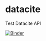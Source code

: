 # datacite
Test Datacite API

<!-- badges: start -->
[![Binder](https://mybinder.org/badge_logo.svg)](https://mybinder.org/v2/gh/rijksuniversiteit-groningen/datacite/HEAD/sc/test_datacite.ipynb)

<!-- badges: end -->

